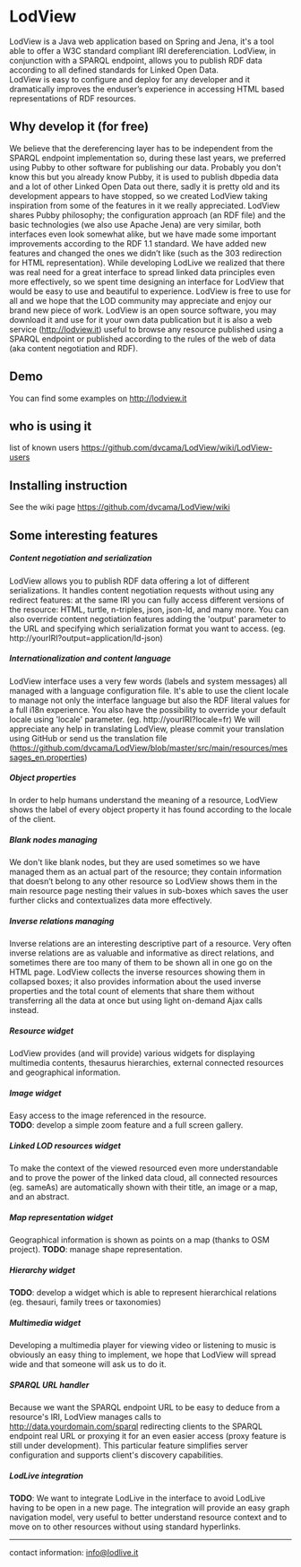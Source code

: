 # LodView
LodView is a Java web application based on Spring and Jena, it's a tool able to offer a W3C standard compliant IRI dereferenciation. LodView, in conjunction with a SPARQL endpoint, allows you to publish RDF data according to all defined standards for Linked Open Data.  
LodView is easy to configure and deploy for any developer and it dramatically improves the enduser’s experience in accessing HTML based representations of RDF resources.

## Why develop it (for free)
We believe that the dereferencing layer has to be independent from the SPARQL endpoint implementation so, during these last years, we preferred using Pubby to other software for publishing our data. Probably you don't know this but you already know Pubby, it is used to publish dbpedia data and a lot of other Linked Open Data out there, sadly it is pretty old and its development appears to have stopped, so we created LodView taking inspiration from some of the features in it we really appreciated. 
LodView shares Pubby philosophy; the configuration approach (an RDF file) and the basic technologies (we also use Apache Jena) are very similar, both interfaces even look somewhat alike, but we have made some important improvements according to the RDF 1.1 standard. We have added new features and changed the ones we didn’t like (such as the 303 redirection for HTML representation). 
While developing LodLive we realized that there was real need for a great interface to spread linked data principles even more effectively, so we spent time designing an interface for LodView that would be easy to use and beautiful to experience. LodView is free to use for all and we hope that the LOD community may appreciate and enjoy our brand new piece of work. 
LodView is an open source software, you may download it and use for it your own data publication but it is also a web service (http://lodview.it) useful to browse any resource published using a SPARQL endpoint or published according to the rules of the web of data (aka content negotiation and RDF).

## Demo
You can find some examples on http://lodview.it 

## who is using it
list of known users https://github.com/dvcama/LodView/wiki/LodView-users

## Installing instruction
See the wiki page https://github.com/dvcama/LodView/wiki

## Some interesting features
##### Content negotiation and serialization

LodView allows you to publish RDF data offering a lot of different serializations. It handles content negotiation requests without using any redirect features: at the same IRI you can fully access different versions of the resource: HTML, turtle, n-triples, json, json-ld, and many more. You can also override content negotiation features adding the  'output' parameter to the URL and specifying which serialization format you want to access. (eg. http://yourIRI?output=application/ld-json)

##### Internationalization and content language
LodView interface uses a very few words (labels and system messages) all managed with a language configuration file. It's able to use the client locale to manage not only the interface language but also the RDF literal values for a full i18n experience. You also have the possibility to override your default locale using 'locale' parameter.  (eg. http://yourIRI?locale=fr) 
We will appreciate any help in translating LodView, please commit your translation using GitHub or send us the translation file (https://github.com/dvcama/LodView/blob/master/src/main/resources/messages_en.properties)

##### Object properties
In order to help humans understand the meaning of a resource, LodView shows the label of every object property it has found according to the locale of the client.

##### Blank nodes managing
We don't like blank nodes, but they are used sometimes so we  have managed them as an actual   part of the resource; they contain information that doesn’t belong to any other resource so LodView shows them in the main resource page nesting their values in sub-boxes which saves the user  further clicks  and contextualizes data more effectively.

##### Inverse relations managing 
Inverse relations are an interesting descriptive part of a resource. Very often inverse relations are as valuable and informative as direct relations, and sometimes there are too many of them  to be shown all in one go on the HTML page. LodView collects the inverse resources showing them in collapsed boxes; it also provides information about the used inverse properties and the total count of elements that share them without transferring all the data at once but using light on-demand Ajax calls instead.

##### Resource widget
LodView provides (and will provide) various widgets for displaying multimedia contents, thesaurus hierarchies, external connected resources and geographical information.

##### Image widget
Easy access to the image referenced in the resource.  
**TODO**: develop a simple zoom feature and a full screen gallery.

##### Linked LOD resources widget
To make the context of the viewed resourced even more understandable and to prove the power of the linked data cloud, all connected resources (eg. sameAs) are automatically shown with their title, an image or a map, and an abstract.
    
##### Map representation widget 
Geographical information is shown as points on a map (thanks to OSM project).
**TODO**: manage shape representation.

##### Hierarchy widget
**TODO**:  develop a widget which is able to represent hierarchical relations (eg. thesauri, family trees or taxonomies) 

##### Multimedia widget
Developing a multimedia player for viewing video or listening  to music is obviously an easy thing to implement, we hope that LodView will spread wide and that someone will ask us to do it.

##### SPARQL URL handler
Because we want the SPARQL endpoint URL to be easy to deduce from a resource's IRI, LodView manages calls to http://data.yourdomain.com/sparql redirecting clients to the SPARQL endpoint real URL or proxying it for an even easier access (proxy feature is still under development). This particular feature simplifies server configuration and supports client's discovery capabilities.

##### LodLive integration
**TODO**: We want to integrate LodLive in the interface to avoid LodLive having  to be open in a new page. The integration will provide an easy graph navigation model, very useful to better understand resource context and to move on to other resources without using standard hyperlinks.

* * *
contact information: info@lodlive.it
